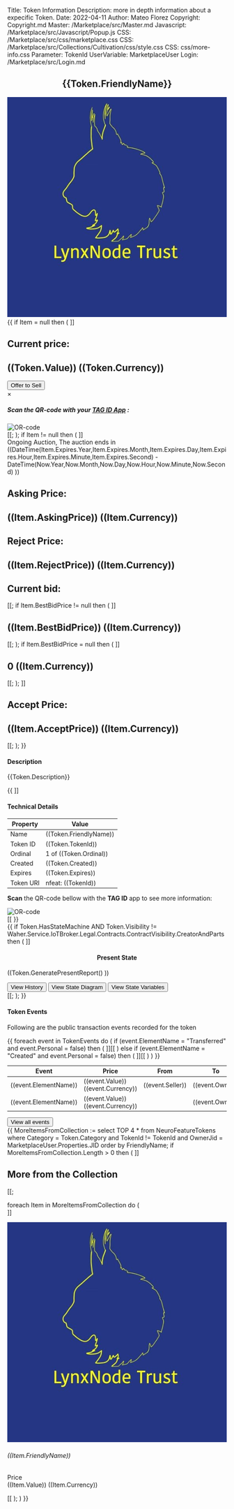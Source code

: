 Title: Token Information
Description: more in depth information about a expecific Token.
Date: 2022-04-11
Author: Mateo Florez
Copyright: Copyright.md
Master: /Marketplace/src/Master.md
Javascript: /Marketplace/src/Javascript/Popup.js
CSS: /Marketplace/src/css/marketplace.css
CSS: /Marketplace/src/Collections/Cultivation/css/style.css
CSS: css/more-info.css
Parameter: TokenId
UserVariable: MarketplaceUser
Login: /Marketplace/src/Login.md

<div style='display:none'>
{{ 
    Token := select top 1 * from  Waher.Service.IoTBroker.NeuroFeatures.Token where TokenId = TokenId;
	TokenEvents := select * from Waher.Service.IoTBroker.NeuroFeatures.Events.TokenEvent where TokenId = TokenId;
	Item := select top 1 * from Waher.Service.IoTBroker.Marketplace.AuctionItem where TokenId = Token.TokenId and Processed = null;
}}
</div>

<div class="container info zone">
		<div class="token-basic-info token-description-container bg-secondary bg-opacity-10">
			<div class="token-title">
				<h2 class= "default-blue" style= "text-align: center;">{{Token.FriendlyName}}</h2>
				<div class="token-img-container"><img class="shadow token-img" src="Images/tokenImage.png" alt="glyph-image"/></div>
			</div>
			{{
			if Item = null then
			(
			]]<div class="token-price">
                <h2 class="default-blue"> Current price:</h2>
                <h2>((Token.Value)) ((Token.Currency))</h2>
            </div>
			<div>
                <button class="btn btn-primary" onclick="displaySellQR('((TokenId))')">Offer to Sell</button>
                <div id="sellModal" class="modal">
                    <div class="modal-content">
                        <span class="close">&times;</span>
						<div class="modal-header">
							<h5 class="modal-title">Scan the QR-code with your <a class="link-secondary" href="/Marketplace/src/Resources/Tutorials/TagId/TagIdResources.md">TAG ID App</a> :</5>
						</div>
						<div >
							<img class="qr-code-img" src="/QR/iotsc:((Url:="2a9fe733-cb30-78b2-540a-dd549b0ed8a0@legal.lab.tagroot.io?TokenID="+TokenId+"&Role=Seller"+"&Visibility=PublicSearchable"+"&Auctioneer="+Waher.IoTGateway.Setup.LegalIdentityConfiguration.LatestApprovedLegalIdentityId+"&Currency="+Token.Currency+"&CommissionPercent="+GetSetting('Commission.Min',0)+"&Category="+Token.Category+"&FriendlyName="+Token.FriendlyName;
							UrlEncode(Url) ))" alt="OR-code"/>
						</div>
					</div>
				</div>
            </div>[[;
			);
			if Item != null then 
			(
			]]<div class="auction default-blue m-3">
                Ongoing Auction, The auction ends in ((DateTime(Item.Expires.Year,Item.Expires.Month,Item.Expires.Day,Item.Expires.Hour,Item.Expires.Minute,Item.Expires.Second) -  DateTime(Now.Year,Now.Month,Now.Day,Now.Hour,Now.Minute,Now.Second) ))
            </div>
			<div class="token-price-wrapper">
			<div class="token-price">
				<h2 class="default-blue"> Asking Price:</h2>
				<h2>((Item.AskingPrice)) ((Item.Currency))</h2>
			</div>
			<div class="token-price">
				<h2 class="default-blue">Reject Price:</h2>
				<h2>((Item.RejectPrice)) ((Item.Currency))</h2>
			</div>
			<div class="token-price">
				<h2 class="default-blue"> Current bid:</h2>[[;
				if Item.BestBidPrice != null then
				(
				]]<h2>((Item.BestBidPrice)) ((Item.Currency))</h2>[[;
				);
				if Item.BestBidPrice = null then
				(
				]]<h2>0 ((Item.Currency))</h2>[[;
				);
			]]</div>
			<div class="token-price">
				<h2 class="default-blue">Accept Price:</h2>
				<h2>((Item.AcceptPrice)) ((Item.Currency))</h2>
			</div>
			</div>[[;
			);
			}}
</div>
<div class="token-basic-info bg-secondary bg-opacity-10">
	<div class="token-description-container">
		<div class="token-description">
			<h4 class="default-blue">Description</h4>
			<p>{{Token.Description}}</p>
		</div>

{{
]]<div>
<h4 class="default-blue">Technical Details</h4>
<table class="table table-responsive text-start">
  <thead>
	<tr>
		<th>Property</th>
		<th>Value</th>
	</tr>
  </thead>
  <tbody class="table-group-divider text-break">
  <tr>
    <td>Name</td>
    <td>((Token.FriendlyName))</td>
  </tr>
  <tr>
    <td>Token ID</td>
    <td>((Token.TokenId))</td>
  </tr>
  <tr>
    <td>Ordinal</td>
    <td>1 of ((Token.Ordinal))</td>
  </tr>
  <tr>
    <td>Created</td>
    <td>((Token.Created))</td>
  </tr>
   <tr>
    <td>Expires</td>
    <td>((Token.Expires))</td>
  </tr>
  <tr>
    <td>Token URI</td>
    <td>nfeat: ((TokenId))</td>
  </tr>
  </tbody>
</table>
<p><strong>Scan</strong> the QR-code bellow with the <strong>TAG ID</strong> app to see more information:</p>
<img class="qr-code-img" src="/QR/nfeat:((TokenId))" alt="OR-code"/>
</div>[[
}}
            </div>
        </div>
{{
if Token.HasStateMachine AND Token.Visibility != Waher.Service.IoTBroker.Legal.Contracts.ContractVisibility.CreatorAndParts then
( 
]]<div class="token-basic-info bg-secondary bg-opacity-10">
<h4 class="default-blue" style= "text-align: center;">Present State</h4>

((Token.GeneratePresentReport() ))

<div class="report-btns">
	<button class="btn btn-primary" onclick="location.href='Reports.md?TokenId=((Token.TokenId))&ReportType=History'">View History</button>
	<button class="btn btn-primary" onclick="location.href='Reports.md?TokenId=((Token.TokenId))&ReportType=Diagram'">View State Diagram</button>
	<button class="btn btn-primary" onclick="location.href='Reports.md?TokenId=((Token.TokenId))&ReportType=Variables'">View State Variables</button>
</div>
</div>[[;
);
}}
<div class="token-basic-info bg-secondary bg-opacity-10">
    <div class="token-description-container">
        <div class="token-description">
            <h4 class="default-blue">Token Events</h4>
            <p>Following are the public transaction events recorded for the token</p>
        </div>
		<div class="table-responsive">
		<table class ="table text-start">
		  <thead>
			<tr>
				<th>Event</th>
				<th>Price</th>
				<th>From</th>
				<th>To</th>
				<th>Ownership Contract</th>
				<th>Timestamp</th>
			</tr>
		  </thead>
		  <tbody class="table-group-divider text-wrap">
{{
foreach event in TokenEvents do
(
if (event.ElementName = "Transferred" and event.Personal = false) then
(
]]<tr>
<td>((event.ElementName))</td>
<td>((event.Value)) ((event.Currency))</td>
<td>((event.Seller))</td>
<td>((event.Owner))</td>
<td>((event.OwnershipContract))</td>
<td>((event.Timestamp))</td>
</tr>[[
)
else if (event.ElementName = "Created" and event.Personal = false) then
(
]]<tr>
<td>((event.ElementName))</td>
<td>((event.Value)) ((event.Currency))</td>
<td></td>
<td>((event.Owner))</td>
<td>((event.OwnershipContract))</td>
<td>((event.Timestamp))</td>
</tr>[[
)
)
}}
</tbody>
</table>
</div>
<button type="button" class="btn btn-primary" onclick="location.href='Reports.md?TokenId={{Token.TokenId}}&ReportType=Events'">View all events</button>
</div>
</div>
{{
MoreItemsFromCollection := select TOP 4 * from NeuroFeatureTokens where Category = Token.Category
and
    TokenId != TokenId
and 
	OwnerJid = MarketplaceUser.Properties.JID
order by
	FriendlyName;
if MoreItemsFromCollection.Length > 0 then
(
]]<div class="more-from-collection">
<h2 class="default-blue" >More from the Collection</h2>
<div class="zone grid-wrapper">[[;

foreach Item in MoreItemsFromCollection
do 
(   
]]<div class="shadow card m-2 token_zone" onclick="location.href='TokenInfo.md?TokenId=((Item.TokenId))'">
	<img class="card-img-top token-image" src="Images/tokenImage.png" alt="glyph-image"/>
	<div class= "card-body">
		<h6 class="card-title text-start">((Item.FriendlyName))</h6>
		<p class="card-text text-start">Price <br>((Item.Value)) ((Item.Currency))</p>
	</div>
</div>[[
);
)
}}
</div>

